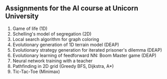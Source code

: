 ## Assignments for the AI course at Unicorn University
1. Game of life (1D)
2. Schelling's model of segregation (2D)
3. Local search algorithm for graph coloring
4. Evolutionary generation of 1D terrain model (DEAP)
5. Evolutionary strategy generation for iterated prisoner's dilemma (DEAP)
6. Evolutionary learning of feedforward NN: Boom Master game (DEAP)
7. Neural network training with a teacher
8. Pathfinding in 2D grid (Greedy BFS, Dijkstra, A*)
9. Tic-Tac-Toe (Minimax)

